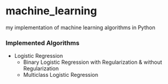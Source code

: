 # machine_learning
my implementation of machine learning algorithms in Python

### Implemented Algorithms
- Logistic Regression
    - Binary Logistic Regression with Regularization & without Regularization
    - Multiclass Logistic Regression
